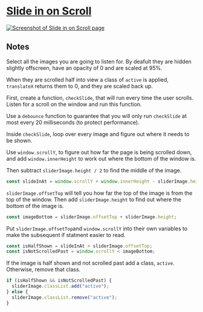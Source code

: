 # [Slide in on Scroll](https://gk-hynes.github.io/slide-in-on-scroll/)

[![Screenshot of Slide in on Scroll page](https://res.cloudinary.com/gerhynes/image/upload/v1516049515/SlideInOnScroll_gye8fd.jpg)](https://gk-hynes.github.io/slide-in-on-scroll/)

## Notes

Select all the images you are going to listen for. By deafult they are hidden slightly offscreen, have an opacity of 0 and are scaled at 95%.

When they are scrolled half into view a class of `active` is applied, `translateX` returns them to 0, and they are scaled back up.

First, create a function, `checkSlide`, that will run every time the user scrolls. Listen for a scroll on the window and run this function.

Use a `debounce` function to guarantee that you will only run `checkSlide` at most every 20 milliseconds (to protect performance).

Inside `checkSlide`, loop over every image and figure out where it needs to be shown.

Use `window.scrollY`, to figure out how far the page is being scrolled down, and add `window.innerHeight` to work out where the bottom of the window is.

Then subtract `sliderImage.height / 2` to find the middle of the image.

```js
const slideInAt = window.scrollY + window.innerHeight - sliderImage.height / 2;
```

`sliderImage.offsetTop` will tell you how far the top of the image is from the top of the window. Then add `sliderImage.height` to find out where the bottom of the image is.

```js
const imageBottom = sliderImage.offsetTop + sliderImage.height;
```

Put `sliderImage.offsetTop`and `window.scrollY` into their own variables to make the subsequent if statment easier to read.

```js
const isHalfShown = slideInAt > sliderImage.offsetTop;
const isNotScrolledPast = window.scrollY < imageBottom;
```

If the image is half shown and not scrolled past add a class, `active`. Otherwise, remove that class.

```js
if (isHalfShown && isNotScrolledPast) {
  sliderImage.classList.add("active");
} else {
  sliderImage.classList.remove("active");
}
```
